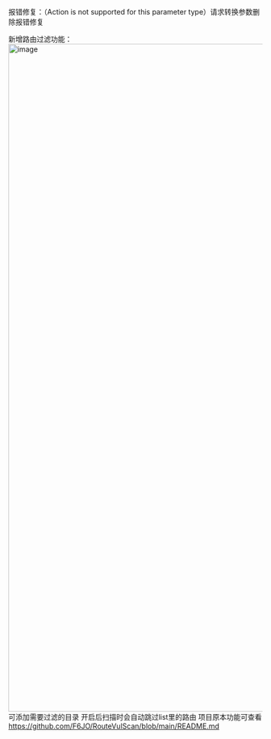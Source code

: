 报错修复：（Action is not supported for this parameter type）请求转换参数删除报错修复

新增路由过滤功能：
<img width="1323" alt="image" src="https://github.com/user-attachments/assets/6d3350f1-f94c-4b98-89ce-d8638360c12b">
可添加需要过滤的目录
开启后扫描时会自动跳过list里的路由
项目原本功能可查看
https://github.com/F6JO/RouteVulScan/blob/main/README.md
